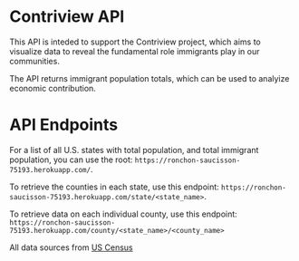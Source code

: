 # Contriview API

This API is inteded to support the Contriview project, which aims to visualize data to reveal the fundamental role immigrants play in our communities. 

The API returns immigrant population totals, which can be used to analyize economic contribution.

# API Endpoints

For a list of all U.S. states with total population, and total immigrant population, you can use the root: `https://ronchon-saucisson-75193.herokuapp.com/`.

To retrieve the counties in each state, use this endpoint: 
`https://ronchon-saucisson-75193.herokuapp.com/state/<state_name>`.

To retrieve data on each individual county, use this endpoint: 
`https://ronchon-saucisson-75193.herokuapp.com/county/<state_name>/<county_name>`

All data sources from [US Census](http://api.census.gov/data/2015/acs5/)
